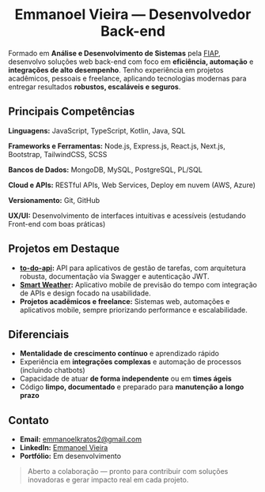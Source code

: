 <h1 align="center">Emmanoel Vieira — Desenvolvedor Back-end</h1>

Formado em **Análise e Desenvolvimento de Sistemas** pela [FIAP](https://fiap.com.br), desenvolvo soluções web back-end com foco em **eficiência, automação** e **integrações de alto desempenho**.
Tenho experiência em projetos acadêmicos, pessoais e freelance, aplicando tecnologias modernas para entregar resultados **robustos, escaláveis e seguros**.

## Principais Competências

**Linguagens:** JavaScript, TypeScript, Kotlin, Java, SQL

**Frameworks e Ferramentas:**
Node.js, Express.js, React.js, Next.js, Bootstrap, TailwindCSS, SCSS

**Bancos de Dados:**
MongoDB, MySQL, PostgreSQL, PL/SQL

**Cloud e APIs:**
RESTful APIs, Web Services, Deploy em nuvem (AWS, Azure)

**Versionamento:**
Git, GitHub

**UX/UI:**
Desenvolvimento de interfaces intuitivas e acessíveis (estudando Front-end com boas práticas)

## Projetos em Destaque

* **[to-do-api](https://github.com/seu-usuario/to-do-api):** API para aplicativos de gestão de tarefas, com arquitetura robusta, documentação via Swagger e autenticação JWT.
* **[Smart Weather](https://github.com/seu-usuario/SmartWeather):** Aplicativo mobile de previsão do tempo com integração de APIs e design focado na usabilidade.
* **Projetos acadêmicos e freelance:** Sistemas web, automações e aplicativos mobile, sempre priorizando performance e escalabilidade.

## Diferenciais

* **Mentalidade de crescimento contínuo** e aprendizado rápido
* Experiência em **integrações complexas** e automação de processos (incluindo chatbots)
* Capacidade de atuar **de forma independente** ou em **times ágeis**
* Código **limpo, documentado** e preparado para **manutenção a longo prazo**

## Contato

* **Email:** [emmanoelkratos2@gmail.com](mailto:arandasnyan@gmail.com)
* **LinkedIn:** [Emmanoel Vieira](https://www.linkedin.com/in/arandasnyan/)
* **Portfólio:** Em desenvolvimento

> Aberto a colaboração — pronto para contribuir com soluções inovadoras e gerar impacto real em cada projeto.
